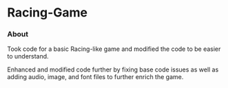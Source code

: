 # Racing-Game
### About
Took code for a basic Racing-like game and modified the code to be easier to understand. 

Enhanced and modified code further by fixing base code issues as well as adding audio, image, and font files to further enrich the game.
